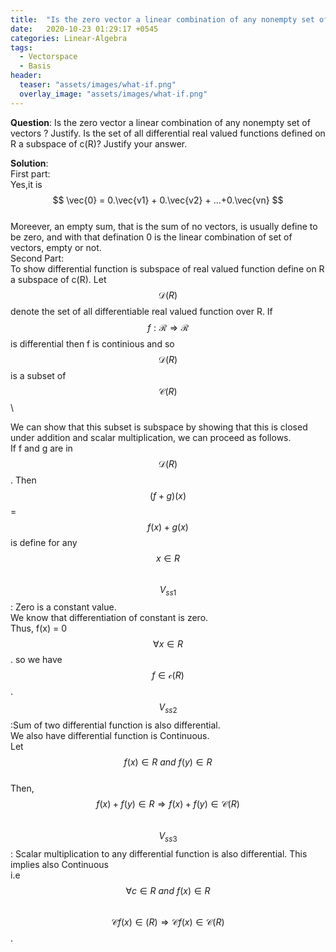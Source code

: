 ```yaml
---
title:  "Is the zero vector a linear combination of any nonempty set of vectors?"
date:   2020-10-23 01:29:17 +0545
categories: Linear-Algebra
tags:
  - Vectorspace
  - Basis
header:
  teaser: "assets/images/what-if.png"
  overlay_image: "assets/images/what-if.png"
---
```

**Question**: Is the zero vector a linear combination of any nonempty set of vectors ? Justify. Is the set of all differential real valued functions defined on R a subspace of c(R)? Justify your answer.

**Solution**: \
First part:\
Yes,it is \
$$ \vec{0} = 0.\vec{v1} + 0.\vec{v2} + ...+0.\vec{vn} $$\
Moreever, an empty sum, that is the sum of no vectors, is usually define to be zero, and  with that defination 0 is the linear combination of set of vectors, empty or not.\
	Second Part:\
To show differential function is subspace of real valued function define on R a subspace of c(R). Let $$ \mathcal{D}(R) $$ denote the set of all differentiable real valued function over R. If  $$ f : \mathcal {R} \Rightarrow \mathcal{R} $$ is differential then f is continious and so $$ \mathcal{D}(R) $$ is a subset of  $$ \mathcal{C}(R) $$\

We can show that this subset is subspace by showing that this is closed under addition and scalar multiplication, we can proceed as follows.\
If f and g are in  $$ \mathcal{D}(R) $$. Then\
 $$ (f + g)(x) $$ = $$ f(x) + g(x) $$ is define for any  $$ x \in R $$\
			$$ V_{ss1} $$ : Zero is a constant value.\
            We know that differentiation of  constant is zero.\
Thus,  f(x) = 0 \
$$ \forall x\in R $$.
so we have   $$ f \in \mathcal{c}(R) $$ .\
$$ V_{ss2} $$ :Sum of two differential function is also differential.\
We also have differential function is Continuous. \
    Let $$ f(x) \in R\ and\ f(y) \in R $$\
				Then, $$ f(x) + f(y) \in R \Rightarrow f(x) + f(y) \in \mathcal{C}(R)	$$\
	$$ V_{ss3} $$:  Scalar multiplication to any differential function is also differential.
    This implies also Continuous \
             i.e $$ \forall c \in R\ and\ f(x) \in R $$\
						$$ \mathcal{C}f(x) \in (R) \Rightarrow \mathcal{C}f(x) \in \mathcal {C}(R) $$.

